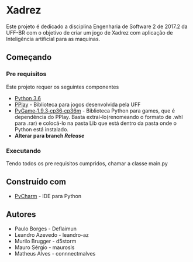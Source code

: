 # Xadrez

Este projeto é dedicado a disciplina Engenharia de Software 2 de 2017.2 da UFF-BR com o objetivo de criar um jogo de Xadrez com aplicação de Inteligência artificial para as maquinas.

## Começando

### Pre requisitos

Este projeto requer os seguintes componentes
* [Python 3.6](https://www.python.org/downloads/)
* [PPlay](http://www2.ic.uff.br/pplay/) - Biblioteca para jogos desenvolvida pela UFF
* [PyGame‑1.9.3‑cp36‑cp36m](http://www.lfd.uci.edu/~gohlke/pythonlibs/#pygame) - Biblioteca Python para games, que é dependência do PPlay. Basta extraí-lo(renomeando o formato de .whl para .rar) e colocá-lo na pasta Lib que está dentro da pasta onde o Python está instalado. 
* **Alterar para branch _Release_**


### Executando

Tendo todos os pre requisitos cumpridos, chamar a classe main.py
## Construído com 

* [PyCharm](https://www.jetbrains.com/pycharm) - IDE para Python

## Autores

* Paulo Borges - Deflaimun
* Leandro Azevedo - leandro-az
* Murilo Brugger - d5storm
* Mauro Sérgio - maurosls
* Matheus Alves - connnectmalves


